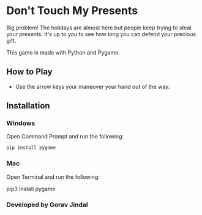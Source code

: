 # Don't Touch My Presents

Big problem! The holidays are almost here but people keep trying to steal your presents. It's up to you to see how long you can defend your precious gift.

This game is made with Python and Pygame.


## How to Play

* Use the arrow keys your maneuver your hand out of the way.

## Installation

### Windows

Open Command Prompt and run the following:

```sh
pip install pygame
```

### Mac

Open Terminal and run the following:

pip3 install pygame

### Developed by Gorav Jindal

